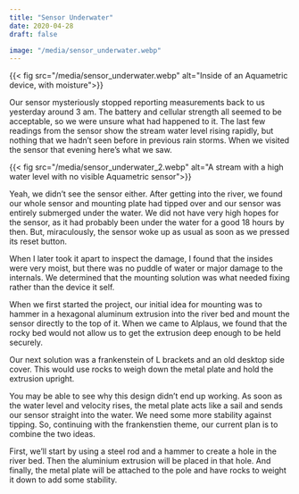 ```yaml
---
title: "Sensor Underwater"
date: 2020-04-28
draft: false

image: "/media/sensor_underwater.webp"
---
```


{{< fig src="/media/sensor_underwater.webp" alt="Inside of an Aquametric device, with moisture">}}

Our sensor mysteriously stopped reporting measurements back to us yesterday around 3 am. The battery and cellular strength all seemed to be acceptable, so we were unsure what had happened to it. The last few readings from the sensor show the stream water level rising rapidly, but nothing that we hadn’t seen before in previous rain storms. When we visited the sensor that evening here’s what we saw.

{{< fig src="/media/sensor_underwater_2.webp" alt="A stream with a high water level with no visible Aquametric sensor">}}

Yeah, we didn’t see the sensor either. After getting into the river, we found our whole sensor and mounting plate had tipped over and our sensor was entirely submerged under the water. We did not have very high hopes for the sensor, as it had probably been under the water for a good 18 hours by then. But, miraculously, the sensor woke up as usual as soon as we pressed its reset button.

When I later took it apart to inspect the damage, I found that the insides were very moist, but there was no puddle of water or major damage to the internals. We determined that the mounting solution was what needed fixing rather than the device it self. 

When we first started the project, our initial idea for mounting was to hammer in a hexagonal aluminum extrusion into the river bed and mount the sensor directly to the top of it. When we came to Alplaus, we found that the rocky bed would not allow us to get the extrusion deep enough to be held securely.

Our next solution was a frankenstein of L brackets and an old desktop side cover. This would use rocks to weigh down the metal plate and hold the extrusion upright.

You may be able to see why this design didn’t end up working. As soon as the water level and velocity rises, the metal plate acts like a sail and sends our sensor straight into the water. We need some more stability against tipping. So, continuing with the frankenstien theme, our current plan is to combine the two ideas.

First, we’ll start by using a steel rod and a hammer to create a hole in the river bed. Then the aluminium extrusion will be placed in that hole. And finally, the metal plate will be attached to the pole and have rocks to weight it down to add some stability.